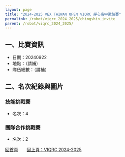 ```yaml
---
layout: page
title: "2024-2025 VEX TAIWAN OPEN VIQRC 靜心高中邀請賽"
permalink: /robot/viqrc_2024_2025/chingshin_invite
parent: /robot/viqrc_2024_2025/
---
```


## 一、比賽資訊

- 日期：20240922
- 地點：（請補）
- 隊伍總數：（請補）

## 二、名次紀錄與圖片

### 技能挑戰賽
- 名次：4


### 團隊合作挑戰賽
- 名次：2


[回首頁](/activity_reflections/)　　[回上頁：VIQRC 2024-2025](/activity_reflections/robot/viqrc_2024_2025/)


